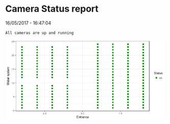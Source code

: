 Camera Status report
================
16/05/2017 - 16:47:04

    All cameras are up and running

![](camreport_files/figure-markdown_github/unnamed-chunk-2-1.png)
